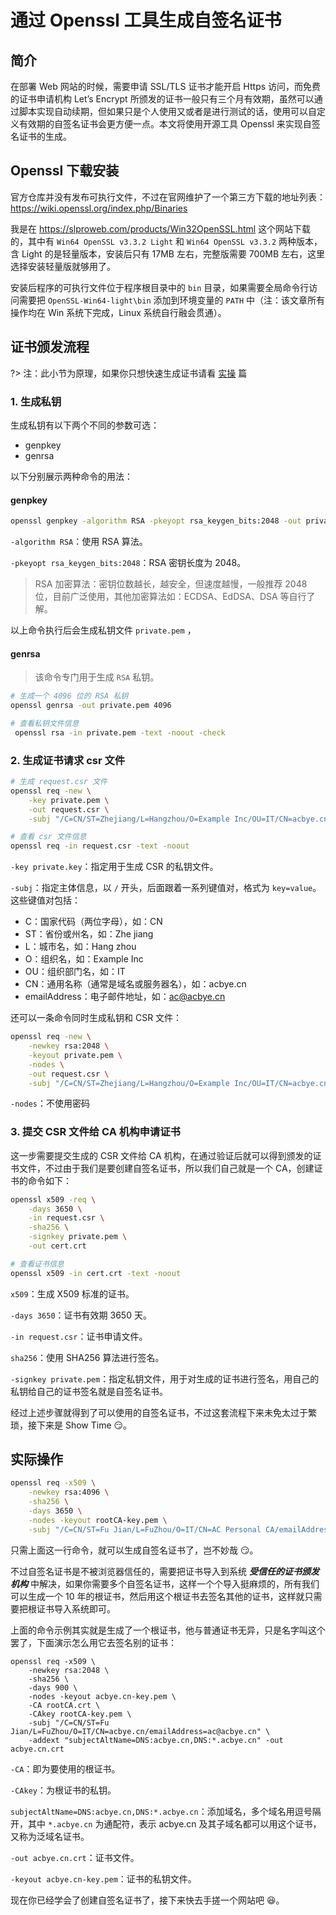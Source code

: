 # 通过 Openssl 工具生成自签名证书

## 简介

在部署 Web 网站的时候，需要申请 SSL/TLS 证书才能开启 Https 访问，而免费的证书申请机构 Let’s Encrypt 所颁发的证书一般只有三个月有效期，虽然可以通过脚本实现自动续期，但如果只是个人使用又或者是进行测试的话，使用可以自定义有效期的自签名证书会更方便一点。本文将使用开源工具 Openssl 来实现自签名证书的生成。

## Openssl 下载安装

官方仓库并没有发布可执行文件，不过在官网维护了一个第三方下载的地址列表：https://wiki.openssl.org/index.php/Binaries

我是在 https://slproweb.com/products/Win32OpenSSL.html 这个网站下载的，其中有 `Win64 OpenSSL v3.3.2 Light` 和 `Win64 OpenSSL v3.3.2` 两种版本，含 Light 的是轻量版本，安装后只有 17MB 左右，完整版需要 700MB 左右，这里选择安装轻量版就够用了。

安装后程序的可执行文件位于程序根目录中的 `bin` 目录，如果需要全局命令行访问需要把 `OpenSSL-Win64-light\bin` 添加到环境变量的 `PATH` 中（注：该文章所有操作均在 Win 系统下完成，Linux 系统自行融会贯通）。

## 证书颁发流程

?> 注：此小节为原理，如果你只想快速生成证书请看 [实操](#实际操作) 篇

### 1. 生成私钥

生成私钥有以下两个不同的参数可选：

- genpkey
- genrsa

以下分别展示两种命令的用法：

#### genpkey

```bash
openssl genpkey -algorithm RSA -pkeyopt rsa_keygen_bits:2048 -out private.pem
```

`-algorithm RSA`：使用 RSA 算法。

`-pkeyopt rsa_keygen_bits:2048`：RSA 密钥长度为 2048。

> RSA 加密算法：密钥位数越长，越安全，但速度越慢，一般推荐 2048 位，目前广泛使用，其他加密算法如：ECDSA、EdDSA、DSA 等自行了解。

以上命令执行后会生成私钥文件 `private.pem` ，

#### genrsa

> 该命令专门用于生成 `RSA` 私钥。

```bash
# 生成一个 4096 位的 RSA 私钥
openssl genrsa -out private.pem 4096

# 查看私钥文件信息
 openssl rsa -in private.pem -text -noout -check
```

### 2. 生成证书请求 csr 文件

```bash
# 生成 request.csr 文件
openssl req -new \
    -key private.pem \
    -out request.csr \
    -subj "/C=CN/ST=Zhejiang/L=Hangzhou/O=Example Inc/OU=IT/CN=acbye.cn/emailAddress=ac@acbye.cn"

# 查看 csr 文件信息
openssl req -in request.csr -text -noout
```

`-key private.key`：指定用于生成 CSR 的私钥文件。

`-subj`：指定主体信息，以 `/` 开头，后面跟着一系列键值对，格式为 `key=value`。这些键值对包括：

- C：国家代码（两位字母），如：CN
- ST：省份或州名，如：Zhe jiang
- L：城市名，如：Hang zhou
- O：组织名，如：Example Inc
- OU：组织部门名，如：IT
- CN：通用名称（通常是域名或服务器名），如：acbye.cn
- emailAddress：电子邮件地址，如：ac@acbye.cn

还可以一条命令同时生成私钥和 CSR 文件：

```bash
openssl req -new \
    -newkey rsa:2048 \
    -keyout private.pem \
    -nodes \
    -out request.csr \
    -subj "/C=CN/ST=Zhejiang/L=Hangzhou/O=Example Inc/OU=IT/CN=acbye.cn/emailAddress=ac@acbye.cn"
```

`-nodes`：不使用密码

### 3. 提交 CSR 文件给 CA 机构申请证书

这一步需要提交生成的 CSR 文件给 CA 机构，在通过验证后就可以得到颁发的证书文件，不过由于我们是要创建自签名证书，所以我们自己就是一个 CA，创建证书的命令如下：

```bash
openssl x509 -req \
    -days 3650 \
    -in request.csr \
    -sha256 \
    -signkey private.pem \
    -out cert.crt

# 查看证书信息
openssl x509 -in cert.crt -text -noout
```

`x509`：生成 X509 标准的证书。

`-days 3650`：证书有效期 3650 天。

`-in request.csr`：证书申请文件。

`sha256`：使用 SHA256 算法进行签名。

`-signkey private.pem`：指定私钥文件，用于对生成的证书进行签名，用自己的私钥给自己的证书签名就是自签名证书。

经过上述步骤就得到了可以使用的自签名证书，不过这套流程下来未免太过于繁琐，接下来是 Show Time 😏。

## 实际操作

```bash
openssl req -x509 \
    -newkey rsa:4096 \
    -sha256 \
    -days 3650 \
    -nodes -keyout rootCA-key.pem \
    -subj "/C=CN/ST=Fu Jian/L=FuZhou/O=IT/CN=AC Personal CA/emailAddress=ca@acbye.cn" -out rootCA.crt
```

只需上面这一行命令，就可以生成自签名证书了，岂不妙哉 😏。

不过自签名证书是不被浏览器信任的，需要把证书导入到系统 **_受信任的证书颁发机构_** 中解决，如果你需要多个自签名证书，这样一个个导入挺麻烦的，所有我们可以生成一个 10 年的根证书，然后用这个根证书去签名其他的证书，这样就只需要把根证书导入系统即可。

上面的命令示例其实就是生成了一个根证书，他与普通证书无异，只是名字叫这个罢了，下面演示怎么用它去签名别的证书：

```bsah
openssl req -x509 \
    -newkey rsa:2048 \
    -sha256 \
    -days 900 \
    -nodes -keyout acbye.cn-key.pem \
    -CA rootCA.crt \
    -CAkey rootCA-key.pem \
    -subj "/C=CN/ST=Fu Jian/L=FuZhou/O=IT/CN=acbye.cn/emailAddress=ac@acbye.cn" \
    -addext "subjectAltName=DNS:acbye.cn,DNS:*.acbye.cn" -out acbye.cn.crt
```

`-CA`：即为要使用的根证书。

`-CAkey`：为根证书的私钥。

`subjectAltName=DNS:acbye.cn,DNS:*.acbye.cn`：添加域名，多个域名用逗号隔开，其中 `*.acbye.cn` 为通配符，表示 acbye.cn 及其子域名都可以用这个证书，又称为泛域名证书。

`-out acbye.cn.crt`：证书文件。

`-keyout acbye.cn-key.pem`：证书的私钥文件。

现在你已经学会了创建自签名证书了，接下来快去手搓一个网站吧 😆。
